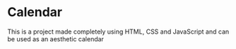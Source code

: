 # Calendar
This is a project made completely using HTML, CSS and JavaScript and can be used as an aesthetic calendar
